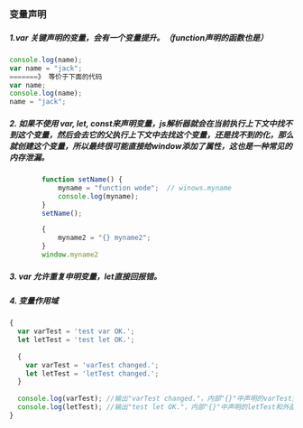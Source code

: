 ### 变量声明

##### 1.var 关键声明的变量，会有一个变量提升。（function声明的函数也是）

```js
console.log(name);
var name = "jack";
=======》 等价于下面的代码
var name;
console.log(name);
name = "jack";
```

##### 2. 如果不使用 var, let, const来声明变量，js解析器就会在当前执行上下文中找不到这个变量，然后会去它的父执行上下文中去找这个变量，还是找不到的化，那么就创建这个变量，所以最终很可能直接给window添加了属性，这也是一种常见的内存泄漏。

```js
 		function setName() {
            myname = "function wode";  // winows.myname
            console.log(myname);
        }
        setName();

        {
            myname2 = "{} myname2";
        }
        window.myname2
```

##### 3. var 允许重复申明变量，let直接回报错。

##### 4. 变量作用域

```js
{
  var varTest = 'test var OK.';
  let letTest = 'test let OK.';
 
  {
    var varTest = 'varTest changed.';
    let letTest = 'letTest changed.';
  }
 
  console.log(varTest); //输出"varTest changed."，内部"{}"中声明的varTest变量覆盖外部的letTest声明
  console.log(letTest); //输出"test let OK."，内部"{}"中声明的letTest和外部的letTest不是同一个变量
}
```

